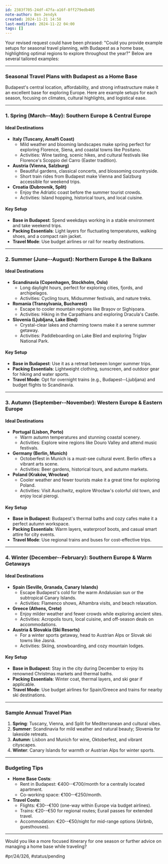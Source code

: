 ```yaml
---
id: 2383f705-24df-47fa-a16f-8ff279edb405
note-author: Ben Jendyk
created: 2024-11-21 14:58
last-modified: 2024-11-22 04:00
tags: []
---
```


Your revised request could have been phrased: "Could you provide example setups for seasonal travel planning, with Budapest as a home base, highlighting optimal regions to explore throughout the year?" Below are several tailored examples:

* * *

### **Seasonal Travel Plans with Budapest as a Home Base**

Budapest's central location, affordability, and strong infrastructure make it an excellent base for exploring Europe. Here are example setups for each season, focusing on climates, cultural highlights, and logistical ease.

* * *

### **1. Spring (March--May): Southern Europe & Central Europe**

#### **Ideal Destinations**

- **Italy (Tuscany, Amalfi Coast)**
	 - Mild weather and blooming landscapes make spring perfect for exploring Florence, Siena, and coastal towns like Positano.
	 - Activities: Wine tasting, scenic hikes, and cultural festivals like Florence's Scoppio del Carro (Easter tradition).
- **Austria (Vienna, Salzburg)**
	 - Beautiful gardens, classical concerts, and blossoming countryside.
	 - Short train rides from Budapest make Vienna and Salzburg accessible for weekend trips.
- **Croatia (Dubrovnik, Split)**
	 - Enjoy the Adriatic coast before the summer tourist crowds.
	 - Activities: Island hopping, historical tours, and local cuisine.

#### **Key Setup**

- **Base in Budapest**: Spend weekdays working in a stable environment and take weekend trips.
- **Packing Essentials**: Light layers for fluctuating temperatures, walking shoes, and a compact rain jacket.
- **Travel Mode**: Use budget airlines or rail for nearby destinations.
* * *

### **2. Summer (June--August): Northern Europe & the Balkans**

#### **Ideal Destinations**

- **Scandinavia (Copenhagen, Stockholm, Oslo)**
	 - Long daylight hours, perfect for exploring cities, fjords, and archipelagos.
	 - Activities: Cycling tours, Midsummer festivals, and nature treks.
- **Romania (Transylvania, Bucharest)**
	 - Escape to cooler mountain regions like Brașov or Sighișoara.
	 - Activities: Hiking in the Carpathians and exploring Dracula's Castle.
- **Slovenia (Ljubljana, Lake Bled)**
	 - Crystal-clear lakes and charming towns make it a serene summer getaway.
	 - Activities: Paddleboarding on Lake Bled and exploring Triglav National Park.

#### **Key Setup**

- **Base in Budapest**: Use it as a retreat between longer summer trips.
- **Packing Essentials**: Lightweight clothing, sunscreen, and outdoor gear for hiking and water sports.
- **Travel Mode**: Opt for overnight trains (e.g., Budapest--Ljubljana) and budget flights to Scandinavia.
* * *

### **3. Autumn (September--November): Western Europe & Eastern Europe**

#### **Ideal Destinations**

- **Portugal (Lisbon, Porto)**
	 - Warm autumn temperatures and stunning coastal scenery.
	 - Activities: Explore wine regions like Douro Valley and attend music festivals.
- **Germany (Berlin, Munich)**
	 - Octoberfest in Munich is a must-see cultural event. Berlin offers a vibrant arts scene.
	 - Activities: Beer gardens, historical tours, and autumn markets.
- **Poland (Kraków, Wrocław)**
	 - Cooler weather and fewer tourists make it a great time for exploring Poland.
	 - Activities: Visit Auschwitz, explore Wrocław's colorful old town, and enjoy local pierogi.

#### **Key Setup**

- **Base in Budapest**: Budapest's thermal baths and cozy cafes make it a perfect autumn workspace.
- **Packing Essentials**: Warm layers, waterproof boots, and casual smart attire for city events.
- **Travel Mode**: Use regional trains and buses for cost-effective trips.
* * *

### **4. Winter (December--February): Southern Europe & Warm Getaways**

#### **Ideal Destinations**

- **Spain (Seville, Granada, Canary Islands)**
	 - Escape Budapest's cold for the warm Andalusian sun or the subtropical Canary Islands.
	 - Activities: Flamenco shows, Alhambra visits, and beach relaxation.
- **Greece (Athens, Crete)**
	 - Enjoy milder weather and fewer crowds while exploring ancient sites.
	 - Activities: Acropolis tours, local cuisine, and off-season deals on accommodations.
- **Austria & Slovakia (Ski Resorts)**
	 - For a winter sports getaway, head to Austrian Alps or Slovak ski towns like Jasná.
	 - Activities: Skiing, snowboarding, and cozy mountain lodges.

#### **Key Setup**

- **Base in Budapest**: Stay in the city during December to enjoy its renowned Christmas markets and thermal baths.
- **Packing Essentials**: Winter coat, thermal layers, and ski gear if applicable.
- **Travel Mode**: Use budget airlines for Spain/Greece and trains for nearby ski destinations.
* * *

### **Sample Annual Travel Plan**

1. **Spring**: Tuscany, Vienna, and Split for Mediterranean and cultural vibes.
2. **Summer**: Scandinavia for mild weather and natural beauty; Slovenia for lakeside retreats.
3. **Autumn**: Lisbon and Munich for wine, Oktoberfest, and vibrant cityscapes.
4. **Winter**: Canary Islands for warmth or Austrian Alps for winter sports.

* * *

### **Budgeting Tips**

- **Home Base Costs**:
	 - Rent in Budapest: €400--€700/month for a centrally located apartment.
	 - Co-working space: €100--€250/month.
- **Travel Costs**:
	 - Flights: €30--€100 (one-way within Europe via budget airlines).
	 - Trains: €20--€50 for regional routes; Eurail passes for extended travel.
	 - Accommodation: €20--€50/night for mid-range options (Airbnb, guesthouses).
* * *

Would you like a more focused itinerary for one season or further advice on managing a home base while traveling?


#pr/24/326, #status/pending